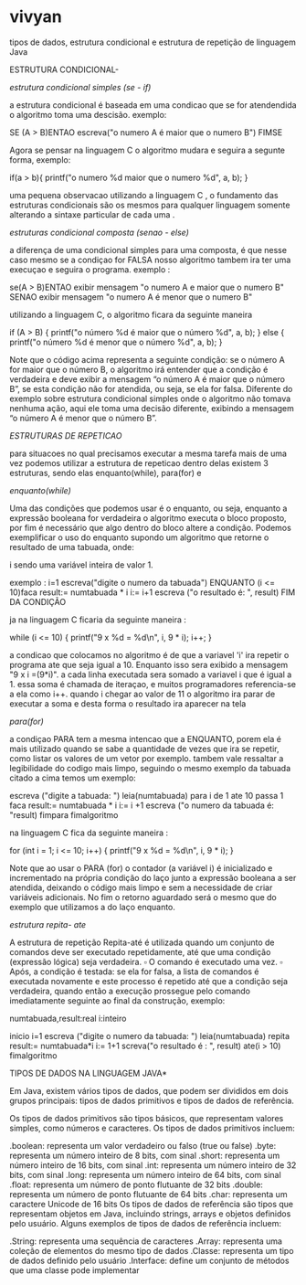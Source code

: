 # vivyan
tipos de dados, estrutura condicional e estrutura de repetição de linguagem Java 

ESTRUTURA CONDICIONAL-

*estrutura condicional simples (se - if)*

a estrutura condicional é baseada em uma condicao que se for atendendida o algoritmo toma uma descisão. exemplo: 

SE (A > B)ENTAO 
 escreva("o numero A é maior que o numero B")
FIMSE 

Agora se pensar na linguagem C o algoritmo mudara e seguira a segunte forma, exemplo:

if(a > b){
   printf("o numero %d maior que o numero %d", a, b);
}

uma pequena observacao  utilizando a linguagem C , o fundamento das estruturas condicionais são os mesmos para qualquer linguagem 
somente  alterando a sintaxe  particular de cada uma .



*estruturas condicional composta (senao - else)*

a diferença de uma condicional simples para uma composta, é que nesse caso mesmo se  a condiçao for FALSA nosso algoritmo 
tambem 
ira ter uma execuçao e seguira o programa. exemplo : 

se(A > B)ENTAO 
  exibir mensagem "o numero A e maior que o numero B"
  SENAO
  exibir mensagem "o numero A é menor que o numero B"
  
utilizando a linguagem C, o algoritmo ficara da seguinte maneira 

 if (A > B) {
    printf("o número %d é maior que o número %d", a, b);
} else {
    printf("o número %d é menor que o número %d", a, b);
}

Note que o código acima representa a seguinte condição: se o número A for maior que o número B, o algoritmo irá entender que 
a condição é verdadeira e deve exibir a mensagem “o número A é maior que o número B”, se esta condição não for atendida, ou 
seja, se ela for falsa.
Diferente do exemplo sobre estrutura condicional simples onde o algoritmo não tomava nenhuma ação, aqui ele toma uma decisão 
diferente, exibindo a mensagem “o número A é menor que o número B”.

*ESTRUTURAS DE REPETICAO*

para situacoes no qual precisamos executar a mesma tarefa mais de uma vez podemos utilizar a estrutura de repeticao dentro delas existem 3 estruturas, sendo elas enquanto(while), para(for) e 


*enquanto(while)*

Uma das condições que podemos usar é o enquanto, ou seja, enquanto a expressão booleana for verdadeira o algoritmo executa o 
bloco proposto, por fim é necessário que algo dentro do bloco altere a condição.
Podemos exemplificar o uso do enquanto supondo um algoritmo que retorne o resultado de uma tabuada, onde:

i sendo uma variável inteira de valor 1.

exemplo : 
i=1
escreva("digite o numero da tabuada")
 ENQUANTO (i <= 10)faca
	 result:= numtabuada * i
 	 i:= i+1 
    escreva ("o resultado é: ", result)
FIM DA CONDIÇÃO

ja na linguagem C ficaria da seguinte maneira :

while (i <= 10) {
       printf("9 x %d = %d\n", i, 9 * i);
       i++;
   }

a condicao que colocamos no algoritmo é de que a variavel 'i' ira repetir o programa ate que seja igual a 10. Enquanto isso sera exibido a mensagem "9 x i =(9*i)". a cada linha executada sera somado a variavel i que é igual a 1. essa soma é chamada de iteraçao, e muitos programadores referencia-se a ela como i++. quando i chegar ao valor de 11 o algoritmo ira parar de executar a soma e desta forma o resultado ira aparecer na tela


*para(for)*

a condiçao PARA  tem a mesma intencao que a ENQUANTO, 
porem ela é mais utilizado quando se sabe a quantidade de 
vezes que ira se repetir, como listar os valores de um 
vetor por exemplo. tambem vale ressaltar a legibilidade do 
codigo mais limpo, seguindo o mesmo exemplo da tabuada 
citado a cima temos um exemplo: 

escreva ("digite a tabuada: ")
leia(numtabuada)
 para i de 1 ate 10 passa 1 faca
  result:= numtabuada * i 
   i:= i +1
   escreva ("o numero da tabuada é: "result)
  fimpara
 fimalgoritmo 
 
 
 na linguagem C fica da seguinte maneira :
 
 for (int i = 1; i <= 10; i++) {
       printf("9 x %d = %d\n", i, 9 * i);
   }



Note que ao usar o PARA (for) o contador (a variável i) é inicializado e incrementado na própria condição do laço junto a expressão booleana a ser atendida, deixando o código mais limpo e sem a necessidade de criar variáveis adicionais.
No fim o retorno aguardado será o mesmo que do exemplo que utilizamos a do laço enquanto.



*estrutura repita- ate*

A estrutura de repetição Repita-até é utilizada quando
um conjunto de comandos deve ser executado
repetidamente, até que uma condição (expressão lógica)
seja verdadeira. ▫ O comando é executado uma vez.
▫ Após, a condição é testada: se ela for falsa, a lista de
comandos é executada novamente e este processo é
repetido até que a condição seja verdadeira, quando
então a execução prossegue pelo comando
imediatamente seguinte ao final da construção, exemplo:

numtabuada,result:real
i:inteiro

inicio
  i=1
  escreva ("digite o numero da tabuada: ")
  leia(numtabuada)
   repita 
    result:= numtabuada*i 
    i:= 1+1 
     screva("o resultado é : ", result)
   ate(i > 10)
fimalgoritmo 





TIPOS DE DADOS NA  LINGUAGEM JAVA*

Em Java, existem vários tipos de dados, que podem ser divididos em dois grupos principais: tipos de dados primitivos e tipos de dados de referência.

Os tipos de dados primitivos são tipos básicos, que representam valores simples, como números e caracteres. Os tipos de dados primitivos incluem:

.boolean: representa um valor verdadeiro ou falso (true ou false)
.byte: representa um número inteiro de 8 bits, com sinal
.short: representa um número inteiro de 16 bits, com sinal
.int: representa um número inteiro de 32 bits, com sinal
.long: representa um número inteiro de 64 bits, com sinal
.float: representa um número de ponto flutuante de 32 bits
.double: representa um número de ponto flutuante de 64 bits
.char: representa um caractere Unicode de 16 bits
Os tipos de dados de referência são tipos que representam objetos em Java, incluindo strings, arrays e objetos definidos pelo usuário. Alguns exemplos de tipos de dados de referência incluem:

.String: representa uma sequência de caracteres
.Array: representa uma coleção de elementos do mesmo tipo de dados
.Classe: representa um tipo de dados definido pelo usuário
.Interface: define um conjunto de métodos que uma classe pode implementar


